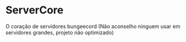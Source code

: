 # ServerCore
O coração de servidores bungeecord (Não aconselho ninguem usar em servidores grandes, projeto não optimizado)

